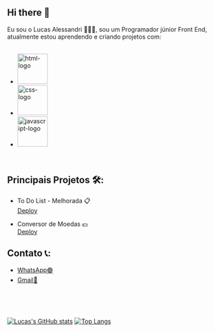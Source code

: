 ## Hi there 👋

Eu sou o Lucas Alessandri 👨🏻‍💻, sou um Programador júnior Front End, atualmente estou aprendendo e criando projetos com:
<br>
<br>

- <img src="https://img.icons8.com/color/200/html-5.png" alt="html-logo" width="70px"> <br>
- <img src="https://img.icons8.com/?size=512&id=21278&format=png" alt="css-logo" width="70px"> <br>
- <img src="https://static.vecteezy.com/system/resources/previews/027/127/463/non_2x/javascript-logo-javascript-icon-transparent-free-png.png" alt="javascript-logo" width="70px"> <br>
<br>

## Principais Projetos 🛠️:
- To Do List - Melhorada 📋<br>
  <a href="https://lucas-alessandri.github.io/todo-list-melhorada/">Deploy</a>

- Conversor de Moedas 💵<br>
  <a href="https://lucas-alessandri.github.io/conversor-de-moedas/">Deploy</a>
## Contato 📞:
- <a href="https://api.whatsapp.com/send/?phone=5511916692706&text=Ol%C3%A1+Lucas&type=phone_number&app_absent=0">WhatsApp🟢</a> <br>
- <a href="https://mail.google.com/mail/u/0/#inbox?compose=new">Gmail📧</a>

<br>
<br>
<br>


[![Lucas's GitHub stats](https://github-readme-stats.vercel.app/api?username=Lucas-Alessandri)](https://github.com/anuraghazra/github-readme-stats)
[![Top Langs](https://github-readme-stats.vercel.app/api/top-langs/?username=Lucas-Alessandri&layout=donut)](https://github.com/anuraghazra/github-readme-stats)
